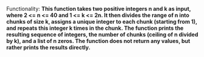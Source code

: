 Functionality: **This function takes two positive integers n and k as input, where 2 <= n <= 40 and 1 <= k <= 2n. It then divides the range of n into chunks of size k, assigns a unique integer to each chunk (starting from 1), and repeats this integer k times in the chunk. The function prints the resulting sequence of integers, the number of chunks (ceiling of n divided by k), and a list of n zeros. The function does not return any values, but rather prints the results directly.**